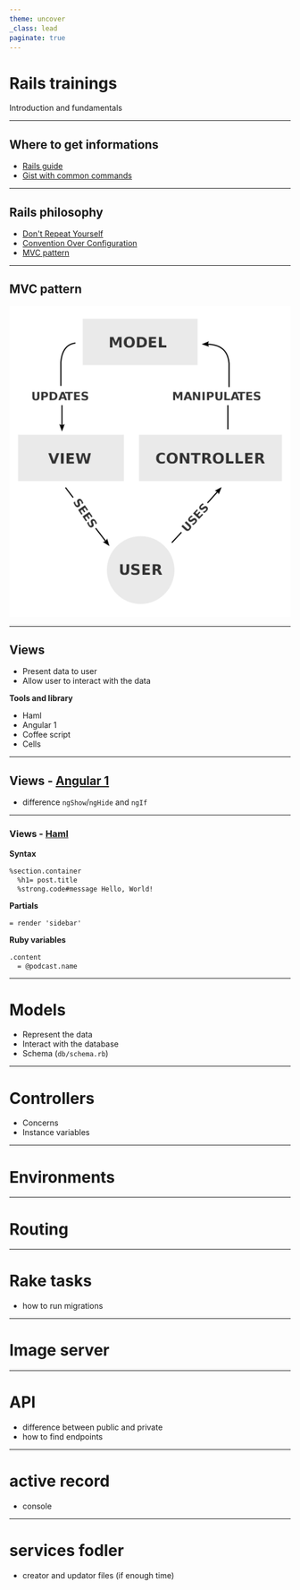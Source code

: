 ```yaml
---
theme: uncover
_class: lead
paginate: true
---
```


# **Rails trainings**

Introduction and fundamentals

---

## Where to get informations

- [Rails guide](https://guides.rubyonrails.org/)
- [Gist with common commands](https://github.com/girardof/rails_trainings/blob/main/rails_gist.md)


---

## Rails philosophy 

- [Don't Repeat Yourself](https://en.wikipedia.org/wiki/Don%27t_repeat_yourself)
- [Convention Over Configuration](https://en.wikipedia.org/wiki/Convention_over_configuration)
- [MVC pattern](https://en.wikipedia.org/wiki/Model%E2%80%93view%E2%80%93controller)

---

## MVC pattern

![mvc pattern diagram](images/mvc.png)
<!-- divides the responsibilities of an application to make it easier to understand -->

---

## Views 
- Present data to user
- Allow user to interact with the data

**Tools and library**
- Haml
- Angular 1
- Coffee script
- Cells

---

## Views - [Angular 1](https://devdocs.io/angularjs~1.5/) 

- difference `ngShow`/`ngHide` and `ngIf`
<!-- ngIf include or not the section in the DOM while ngShow and ngHide uses css to display or hide -->
  
---

### Views - [Haml](https://haml.info/)

<!-- indentation matters; quick word on the syntax; -->
**Syntax** 

```haml
%section.container
  %h1= post.title
  %strong.code#message Hello, World!
```

**Partials**

```haml
= render 'sidebar'
```

**Ruby variables**

```haml
.content
  = @podcast.name
```

---

# Models

- Represent the data
- Interact with the database
- Schema (`db/schema.rb`)
<!-- contain the current schema of the database; automatically updated with migrations -->

---

# Controllers 

- Concerns 
- Instance variables

---

# Environments

---

# Routing

---

# Rake tasks

- how to run migrations

---

# Image server

--- 

# API 

- difference between public and private
- how to find endpoints

---

# active record

- console

--- 

# services fodler

- creator and updator files (if enough time)
